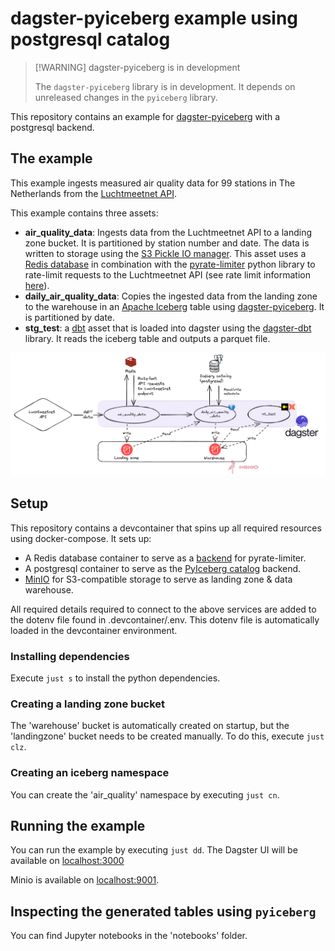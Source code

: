# dagster-pyiceberg example using postgresql catalog

> [!WARNING] dagster-pyiceberg is in development
>
> The `dagster-pyiceberg` library is in development. It depends on unreleased changes in the `pyiceberg` library.

This repository contains an example for [dagster-pyiceberg](https://jasperhg90.github.io/dagster-pyiceberg/) with a postgresql backend.

## The example

This example ingests measured air quality data for 99 stations in The Netherlands from the [Luchtmeetnet API](https://api-docs.luchtmeetnet.nl/).

This example contains three assets:

- **air_quality_data**: Ingests data from the Luchtmeetnet API to a landing zone bucket. It is partitioned by station number and date. The data is written to storage using the [S3 Pickle IO manager](https://docs.dagster.io/_apidocs/libraries/dagster-aws#dagster_aws.s3.S3PickleIOManager). This asset uses a [Redis database](https://redis.io/) in combination with the [pyrate-limiter](https://pypi.org/project/pyrate-limiter/) python library to rate-limit requests to the Luchtmeetnet API (see rate limit information [here](https://api-docs.luchtmeetnet.nl/)).
- **daily_air_quality_data**: Copies the ingested data from the landing zone to the warehouse in an [Apache Iceberg](https://iceberg.apache.org/) table using [dagster-pyiceberg](https://github.com/JasperHG90/dagster-pyiceberg). It is partitioned by date.
- **stg_test**: a [dbt](https://www.getdbt.com/) asset that is loaded into dagster using the [dagster-dbt](https://www.getdbt.com/) library. It reads the iceberg table and outputs a parquet file.

![](./docs/assets.png)

## Setup

This repository contains a devcontainer that spins up all required resources using docker-compose. It sets up:

- A Redis database container to serve as a [backend](https://pyratelimiter.readthedocs.io/en/latest/modules/pyrate_limiter.buckets.redis_bucket.html) for pyrate-limiter.
- A postgresql container to serve as the [PyIceberg catalog](https://py.iceberg.apache.org/reference/pyiceberg/catalog/sql/) backend.
- [MinIO](https://min.io/) for S3-compatible storage to serve as landing zone & data warehouse.

All required details required to connect to the above services are added to the dotenv file found in .devcontainer/.env. This dotenv file is automatically loaded in the devcontainer environment.

### Installing dependencies

Execute `just s` to install the python dependencies.

### Creating a landing zone bucket

The 'warehouse' bucket is automatically created on startup, but the 'landingzone' bucket needs to be created manually. To do this, execute `just clz`.

### Creating an iceberg namespace

You can create the 'air_quality' namespace by executing `just cn`.

## Running the example

You can run the example by executing `just dd`. The Dagster UI will be available on [localhost:3000](http://localhost:3000)

Minio is available on [localhost:9001](http://localhost:9001).

## Inspecting the generated tables using `pyiceberg`

You can find Jupyter notebooks in the 'notebooks' folder.
